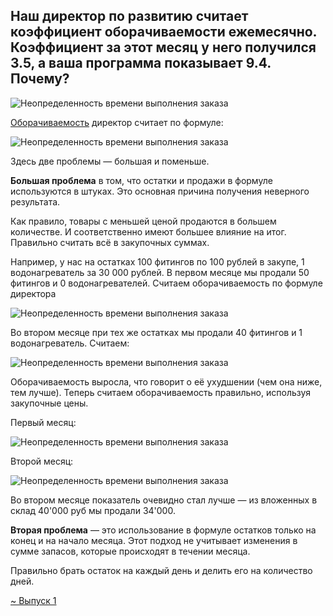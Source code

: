 ## Наш директор по развитию считает коэффициент оборачиваемости ежемесячно. Коэффициент за этот месяц у него получился 3.5, а ваша программа показывает 9.4. Почему?  

![Неопределенность времени выполнения заказа](https://thumb.tildacdn.com/tild6132-6463-4165-b766-323736303035/-/resize/760x/-/format/webp/2021-07-09_10-38-48.png)

[Оборачиваемость](../../../Термины/Оборачиваемость.md) директор считает по формуле:  

![Неопределенность времени выполнения заказа](https://thumb.tildacdn.com/tild3162-3264-4836-a562-643837666636/-/resize/760x/-/format/webp/2021-07-09_10-50-19.png)

Здесь две проблемы — большая и поменьше.  
  
**Большая проблема** в том, что остатки и продажи в формуле используются в штуках. Это основная причина получения неверного результата.  
  
Как правило, товары с меньшей ценой продаются в большем количестве. И соответственно имеют большее влияние на итог. Правильно считать всё в закупочных суммах.  
  
Например, у нас на остатках 100 фитингов по 100 рублей в закупе, 1 водонагреватель за 30 000 рублей. В первом месяце мы продали 50 фитингов и 0 водонагревателей. Считаем оборачиваемость по формуле директора  

![Неопределенность времени выполнения заказа](https://thumb.tildacdn.com/tild3262-3061-4938-b462-346163653434/-/resize/760x/-/format/webp/2021-07-09_11-31-10.png)

Во втором месяце при тех же остатках мы продали 40 фитингов и 1 водонагреватель. Считаем:  

![Неопределенность времени выполнения заказа](https://thumb.tildacdn.com/tild3236-3564-4233-a233-363765663139/-/resize/760x/-/format/webp/2021-07-09_11-31-43.png)

Оборачиваемость выросла, что говорит о её ухудшении (чем она ниже, тем лучше). Теперь считаем оборачиваемость правильно, используя закупочные цены.  
  
Первый месяц:  

![Неопределенность времени выполнения заказа](https://thumb.tildacdn.com/tild3736-3465-4630-b764-626238663238/-/resize/760x/-/format/webp/2021-07-09_11-32-00.png)

Второй месяц:  

![Неопределенность времени выполнения заказа](https://thumb.tildacdn.com/tild3837-6563-4130-a530-663538383331/-/resize/760x/-/format/webp/2021-07-09_11-32-14.png)

Во втором месяце показатель очевидно стал лучше — из вложенных в склад 40'000 руб мы продали 34'000.  
  
**Вторая проблема** — это использование в формуле остатков только на конец и на начало месяца. Этот подход не учитывает изменения в сумме запасов, которые происходят в течении месяца.  
  
Правильно брать остаток на каждый день и делить его на количество дней.

[~ Выпуск 1](~%20Выпуск%201)